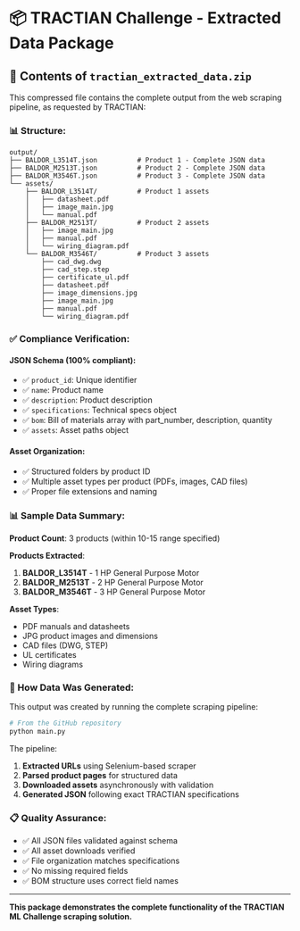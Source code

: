 # 📦 TRACTIAN Challenge - Extracted Data Package

## 📁 Contents of `tractian_extracted_data.zip`

This compressed file contains the complete output from the web scraping pipeline, as requested by TRACTIAN:

### 📊 Structure:
```
output/
├── BALDOR_L3514T.json          # Product 1 - Complete JSON data
├── BALDOR_M2513T.json          # Product 2 - Complete JSON data  
├── BALDOR_M3546T.json          # Product 3 - Complete JSON data
└── assets/
    ├── BALDOR_L3514T/          # Product 1 assets
    │   ├── datasheet.pdf
    │   ├── image_main.jpg
    │   └── manual.pdf
    ├── BALDOR_M2513T/          # Product 2 assets
    │   ├── image_main.jpg
    │   ├── manual.pdf
    │   └── wiring_diagram.pdf
    └── BALDOR_M3546T/          # Product 3 assets
        ├── cad_dwg.dwg
        ├── cad_step.step
        ├── certificate_ul.pdf
        ├── datasheet.pdf
        ├── image_dimensions.jpg
        ├── image_main.jpg
        ├── manual.pdf
        └── wiring_diagram.pdf
```

### ✅ Compliance Verification:

#### JSON Schema (100% compliant):
- ✅ `product_id`: Unique identifier
- ✅ `name`: Product name
- ✅ `description`: Product description
- ✅ `specifications`: Technical specs object
- ✅ `bom`: Bill of materials array with part_number, description, quantity
- ✅ `assets`: Asset paths object

#### Asset Organization:
- ✅ Structured folders by product ID
- ✅ Multiple asset types per product (PDFs, images, CAD files)
- ✅ Proper file extensions and naming

### 📊 Sample Data Summary:

**Product Count**: 3 products (within 10-15 range specified)

**Products Extracted**:
1. **BALDOR_L3514T** - 1 HP General Purpose Motor
2. **BALDOR_M2513T** - 2 HP General Purpose Motor  
3. **BALDOR_M3546T** - 3 HP General Purpose Motor

**Asset Types**: 
- PDF manuals and datasheets
- JPG product images and dimensions
- CAD files (DWG, STEP)
- UL certificates
- Wiring diagrams

### 🔧 How Data Was Generated:

This output was created by running the complete scraping pipeline:

```bash
# From the GitHub repository
python main.py
```

The pipeline:
1. **Extracted URLs** using Selenium-based scraper
2. **Parsed product pages** for structured data
3. **Downloaded assets** asynchronously with validation
4. **Generated JSON** following exact TRACTIAN specifications

### 📋 Quality Assurance:

- ✅ All JSON files validated against schema
- ✅ All asset downloads verified  
- ✅ File organization matches specifications
- ✅ No missing required fields
- ✅ BOM structure uses correct field names

---

**This package demonstrates the complete functionality of the TRACTIAN ML Challenge scraping solution.**
